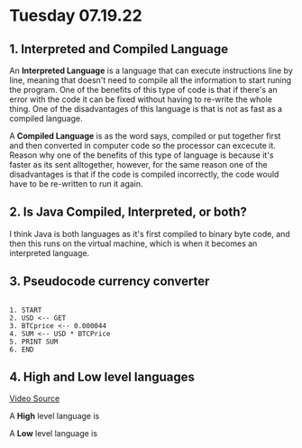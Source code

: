 # Tuesday 07.19.22 
## 1. Interpreted and Compiled Language 

An **Interpreted Language** is a language that can execute instructions line by line, meaning that doesn't need to compile all the information to start runing the program. One of the benefits of this type of code is that if there's an error with the code it can be fixed without having to re-write the whole thing. 
One of the disadvantages of this language is that is not as fast as a compiled language.


A **Compiled Language** is as the word says, compiled or put together first and then converted in computer code so the processor can excecute it. 
Reason why one of the benefits of this type of language is because it's faster as its sent alltogether, however, for the same reason one of the disadvantages is that if the code is compiled incorrectly, the code would have to be re-written to run it again. 

## 2. Is Java Compiled, Interpreted, or both? 
I think Java is both languages as it's first compiled to binary byte code, and then this runs on the virtual machine, which is when it becomes an interpreted language. 


## 3. Pseudocode currency converter

```

1. START
2. USD <-- GET
3. BTCprice <-- 0.000044
4. SUM <-- USD * BTCPrice
5. PRINT SUM
6. END

```


## 4. High and Low level languages 

[Video Source](https://www.youtube.com/watch?v=bUWCD45qniA)

A **High** level language is 

A **Low** level language is 